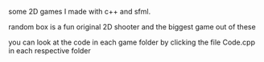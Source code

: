some 2D games I made with c++ and sfml. 

random box is a fun original 2D shooter and the biggest game out of these

you can look at the code in each game folder by clicking the file Code.cpp in each respective folder
